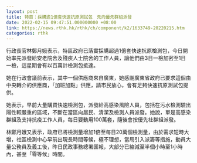 ```yaml
---
layout: post
title: 特首：採購逾1億套快速抗原測試包　先向優先群組派發
date: 2022-02-15 09:47:51.000000000 +08:00
link: https://news.rthk.hk/rthk/ch/component/k2/1633749-20220215.htm
categories: rthk
---
```


行政長官林鄭月娥表示，特區政府已落實採購超過1億套快速抗原檢測包，今日開始率先派發給安老院舍及殘疾人士院舍的工作人員，讓他們由3日一檢加密至1日一檢，這星期會有以百萬計檢測包抵達。

她在行政會議前表示，其中一個供應商來自廣東，她感謝廣東省政府已要求這個由中央轉介的供應商，「加班加點」供應，請市民放心，會有足夠快速抗原測試包提供。

她表示，早前大量購買快速檢測包，派發給高感染風險人員，包括在污水檢測驗出陽性較嚴重的區域，不斷在當區向居民、清潔及檢測人員派發。她說，單是高感染群組及支持抗疫工作人員，每日要動用100萬套，隨後會按優先社群組派發。

林鄭月娥又表示，政府已將檢測量增加1倍至每日20萬個檢測量，由於需求短時大增，社區檢測中心早前出現長時間等候，極不理想，當局引入派籌等措施，動員大量公務員及義工後，昨日民政事務總署匯報，大部分已縮減至半個小時至1小時內，甚至「零等候」時間。
